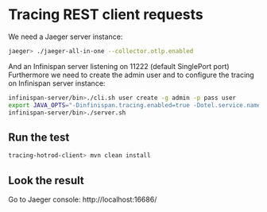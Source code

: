 # Tracing REST client requests

We need a Jaeger server instance:

``` sh
jaeger> ./jaeger-all-in-one --collector.otlp.enabled
```

And an Infinispan server listening on 11222 (default SinglePort port)
Furthermore we need to create the admin user and to configure the tracing on Infinispan server instance: 

``` sh
infinispan-server/bin>./cli.sh user create -g admin -p pass user
export JAVA_OPTS="-Dinfinispan.tracing.enabled=true -Dotel.service.name=infinispan-server-service -Dotel.exporter.otlp.endpoint=http://localhost:4317 -Dotel.metrics.exporter=none"
infinispan-server/bin>./server.sh
```

## Run the test

``` sh
tracing-hotrod-client> mvn clean install
```

## Look the result

Go to Jaeger console: http://localhost:16686/


